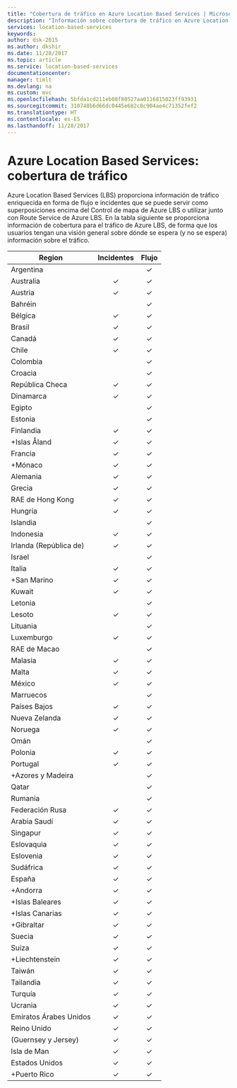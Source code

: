 ```yaml
---
title: "Cobertura de tráfico en Azure Location Based Services | Microsoft Docs"
description: "Información sobre cobertura de tráfico en Azure Location Based Services"
services: location-based-services
keywords: 
author: dsk-2015
ms.author: dkshir
ms.date: 11/28/2017
ms.topic: article
ms.service: location-based-services
documentationcenter: 
manager: timlt
ms.devlang: na
ms.custom: mvc
ms.openlocfilehash: 5bfda1cd211eb08f80527aa0116815023ff93931
ms.sourcegitcommit: 310748b6d66dc0445e682c8c904ae4c71352fef2
ms.translationtype: HT
ms.contentlocale: es-ES
ms.lasthandoff: 11/28/2017
---
```

# <a name="azure-location-based-services---traffic-coverage"></a>Azure Location Based Services: cobertura de tráfico

Azure Location Based Services (LBS) proporciona información de tráfico enriquecida en forma de flujo e incidentes que se puede servir como superposiciones encima del Control de mapa de Azure LBS o utilizar junto con Route Service de Azure LBS. En la tabla siguiente se proporciona información de cobertura para el tráfico de Azure LBS, de forma que los usuarios tengan una visión general sobre dónde se espera (y no se espera) información sobre el tráfico.


|Region  |Incidentes  |Flujo  |
|---------|:---------:|:---------:|
|Argentina      |         |✓         |
|Australia     |✓         |✓        |
|Austria     |✓         |✓         |
|Bahréin     |         |✓         |
|Bélgica     |✓         |✓         |
|Brasil     |✓         |✓         |
|Canadá     |✓         |✓         |
|Chile     |✓         |✓         |
|Colombia      |         |✓         |
|Croacia     |         |✓         |
|República Checa     |✓         |✓         |
|Dinamarca     |✓         |✓         |
|Egipto     |         |✓         |
|Estonia     |         | ✓        |
|Finlandia     |✓         |✓         |
|+Islas Åland      |✓         |✓         |
|Francia     |✓         |✓         |
|+Mónaco     |✓         |✓         |
|Alemania     |✓         |✓         |
|Grecia     |✓         |✓         |
|RAE de Hong Kong     |✓         |✓         |
|Hungría     |✓         |✓         |
|Islandia     |         |✓         |
|Indonesia     |✓         |✓         |
|Irlanda (República de)     |✓         |✓         |
|Israel     |         |✓         |
|Italia     |✓         |✓        |
|+San Marino     |✓         |✓         |
|Kuwait     |✓         |✓         |
|Letonia     |         |✓         |
|Lesoto     |✓         |✓         |
|Lituania     |         |✓         |
|Luxemburgo     |✓         |✓         |
|RAE de Macao     |         |✓         |
|Malasia     |✓         |✓         |
|Malta     |✓         |✓         |
|México     |✓         |✓         |
|Marruecos     |         |✓         |
|Países Bajos     |✓         |✓         |
|Nueva Zelanda     |✓         |✓         |
|Noruega     |✓         |✓         |
|Omán     |         |✓         |
|Polonia     |✓         |✓         |
|Portugal     |✓         |✓         |
|+Azores y Madeira     |         |✓         |
|Qatar     |         |✓         |
|Rumania     |         |✓         |
|Federación Rusa     |✓         |✓         |
|Arabia Saudí     |✓         |✓         |
|Singapur     |✓         |✓         |
|Eslovaquia     |✓         |✓         |
|Eslovenia     |✓         |✓         |
|Sudáfrica     |✓         |✓         |
|España     |✓         |✓         |
|+Andorra     |✓         |✓         |
|+Islas Baleares     |✓         |✓         |
|+Islas Canarias     |✓         |✓         |
|+Gibraltar     |✓         |✓         |
|Suecia     |✓         |✓         |
|Suiza     |✓         |✓        |
|+Liechtenstein      |✓         |✓         |
|Taiwán     |✓         |✓        |
|Tailandia     |✓         |✓        |
|Turquía     |✓         |✓         |
|Ucrania     |✓         |✓         |
|Emiratos Árabes Unidos     |✓         |✓         |
|Reino Unido     |✓         |✓         |
|(Guernsey y Jersey)     |✓         |✓         |
|Isla de Man     |✓         |✓         |
|Estados Unidos     |✓         |✓        |
|+Puerto Rico     |✓         |✓         |
